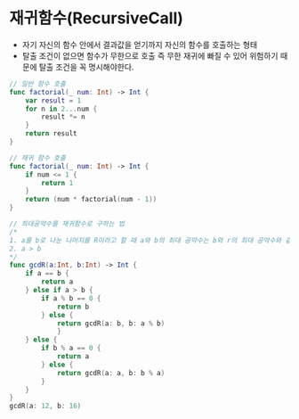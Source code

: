 # 재귀함수(RecursiveCall)
- 자기 자신의 함수 안에서 결과값을 얻기까지 자신의 함수를 호출하는 형태
- 탈출 조건이 없으면 함수가 무한으로 호출 즉 무한 재귀에 빠질 수 있어 위험하기 때문에 탈출 조건을 꼭 명시해야한다.

```swift
// 일반 함수 호출
func factorial(_ num: Int) -> Int {
    var result = 1
    for n in 2...num {
        result *= n
    }
    return result
}

// 재귀 함수 호출
func factorial(_ num: Int) -> Int {
    if num <= 1 {
        return 1
    }
    return (num * factorial(num - 1))
}

// 최대공약수를 재귀함수로 구하는 법
/*
1. a를 b로 나눈 나머지를 R이라고 할 때 a와 b의 최대 공약수는 b와 r의 최대 공약수와 같다
2. a > b
*/
func gcdR(a:Int, b:Int) -> Int {
    if a == b {
        return a 
    } else if a > b { 
        if a % b == 0 {
            return b
        } else { 
            return gcdR(a: b, b: a % b)
            }
    } else {
        if b % a == 0 { 
            return a 
        } else { 
            return gcdR(a: a, b: b % a)
        }
    }
}
gcdR(a: 12, b: 16)

```
